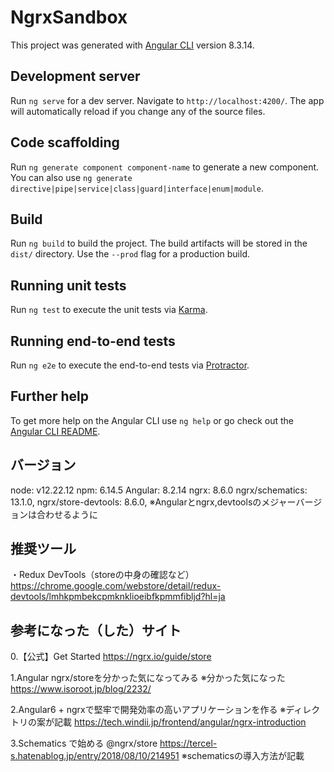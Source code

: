 # NgrxSandbox

This project was generated with [Angular CLI](https://github.com/angular/angular-cli) version 8.3.14.

## Development server

Run `ng serve` for a dev server. Navigate to `http://localhost:4200/`. The app will automatically reload if you change any of the source files.

## Code scaffolding

Run `ng generate component component-name` to generate a new component. You can also use `ng generate directive|pipe|service|class|guard|interface|enum|module`.

## Build

Run `ng build` to build the project. The build artifacts will be stored in the `dist/` directory. Use the `--prod` flag for a production build.

## Running unit tests

Run `ng test` to execute the unit tests via [Karma](https://karma-runner.github.io).

## Running end-to-end tests

Run `ng e2e` to execute the end-to-end tests via [Protractor](http://www.protractortest.org/).

## Further help

To get more help on the Angular CLI use `ng help` or go check out the [Angular CLI README](https://github.com/angular/angular-cli/blob/master/README.md).

## バージョン
node: v12.22.12
npm: 6.14.5
Angular: 8.2.14
ngrx: 8.6.0
ngrx/schematics: 13.1.0,
ngrx/store-devtools: 8.6.0,
※Angularとngrx,devtoolsのメジャーバージョンは合わせるように

## 推奨ツール
・Redux DevTools（storeの中身の確認など）
https://chrome.google.com/webstore/detail/redux-devtools/lmhkpmbekcpmknklioeibfkpmmfibljd?hl=ja

## 参考になった（した）サイト
0.【公式】Get Started
https://ngrx.io/guide/store

1.Angular ngrx/storeを分かった気になってみる
※分かった気になった
https://www.isoroot.jp/blog/2232/

2.Angular6 + ngrxで堅牢で開発効率の高いアプリケーションを作る
※ディレクトリの案が記載
https://tech.windii.jp/frontend/angular/ngrx-introduction

3.Schematics で始める @ngrx/store
https://tercel-s.hatenablog.jp/entry/2018/08/10/214951
※schematicsの導入方法が記載